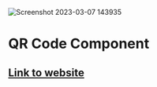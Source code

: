 ![Screenshot 2023-03-07 143935](https://user-images.githubusercontent.com/31295561/223439722-35606f62-5d30-422f-8741-95419dae701f.png)

#  QR Code Component

## [Link to website](https://emem221.github.io/qrCode/)
